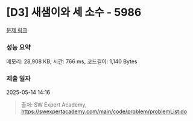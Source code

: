# [D3] 새샘이와 세 소수 - 5986 

[문제 링크](https://swexpertacademy.com/main/code/problem/problemDetail.do?contestProbId=AWaJ3q8qV-4DFAUQ) 

### 성능 요약

메모리: 28,908 KB, 시간: 766 ms, 코드길이: 1,140 Bytes

### 제출 일자

2025-05-14 14:16



> 출처: SW Expert Academy, https://swexpertacademy.com/main/code/problem/problemList.do